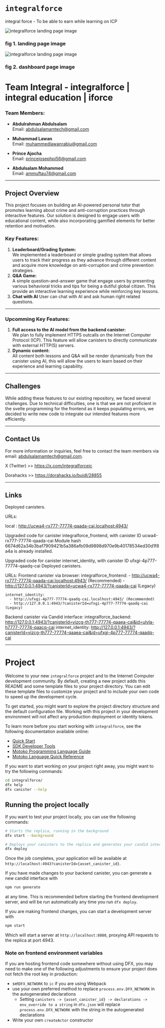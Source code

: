 # `integralforce`

integral force - To be able to earn while learning on ICP

<div>
  <img src="./images/integralforce-image-landing-page.png" alt="integralforce landing page image">
</div>

### fig 1. landing page image

<div>
  <img src="./images/integralforce-image-dashboard-page.png" alt="integralforce landing page image">
</div>

### fig 2. dashboard page image

# Team Integral - integralforce | integral education | iforce

### Team Members:

- **Abdulrahman Abdulsalam**  
  Email: abdulsalamamtech@gmail.com

- **Muhammad Lawan**  
  Email: muhammedlawanrabiu@gmail.com

- **Prince Ajocha**  
  Email: princejosephpj56@gmail.com

- **Abdulsalam Mohammed**  
  Email: ammuftau74@gmail.com

---

## Project Overview

This project focuses on building an AI-powered personal tutor that promotes learning about crime and anti-corruption practices through interactive features. Our solution is designed to engage users with educational content, while also incorporating gamified elements for better retention and motivation.

### Key Features:

1. **Leaderboard/Grading System:**  
   We implemented a leaderboard or simple grading system that allows users to track their progress as they advance through different content and acquire more knowledge on anti-corruption and crime prevention strategies.
2. **Q&A Game:**  
   A simple question-and-answer game that engage users by presenting various behavioral tricks and tips for being a dutiful global citizen. This provide an interactive learning experience while reinforcing key lessons.
3. **Chat with AI**
   User can chat with AI and ask human right related questions.

---

### Upcomming Key Features:

1. **Full access to the AI model from the backend canister:**  
   We plan to fully implement HTTPS outcalls on the Internet Computer Protocol (ICP). This feature will allow canisters to directly communicate with external HTTP(S) servers.
2. **Dynamic content:**  
   All content both lessons and Q&A will be render dynamically from the canister using AI,
   this will allow the users to learn based on their experience and learning capability.

---

## Challenges

While adding these features to our existing repository, we faced several challenges. Due to technical difficulties, one is that we are not proficient in the svelte programming for the frontend as it keeps populating errors, we decided to write new code to integrate our intended features more efficiently.

---

## Contact Us

For more information or inquiries, feel free to contact the team members via email: abdulsalamamtech@gmail.com.

X (Twitter) >> https://x.com/integralforceic

Dorahacks >> https://dorahacks.io/buidl/28855

---

## Links

Deployed canisters.

URLs:

local : http://ucwa4-rx777-77774-qaada-cai.localhost:4943/

Upgraded code for canister integralforce_frontend, with canister ID ucwa4-rx777-77774-qaada-cai
Module hash 6674d62a34b3baf7909421b5a386afb09d9898d970e9b40178534ed30d1f8a4a is already installed.

Upgraded code for canister internet_identity, with canister ID ufxgi-4p777-77774-qaadq-cai
Deployed canisters.

URLs:
Frontend canister via browser:
integralforce_frontend: - http://ucwa4-rx777-77774-qaada-cai.localhost:4943/ (Recommended) - http://127.0.0.1:4943/?canisterId=ucwa4-rx777-77774-qaada-cai (Legacy)

    internet_identity:
      - http://ufxgi-4p777-77774-qaadq-cai.localhost:4943/ (Recommended)
      - http://127.0.0.1:4943/?canisterId=ufxgi-4p777-77774-qaadq-cai (Legacy)

Backend canister via Candid interface:
integralforce_backend: http://127.0.0.1:4943/?canisterId=vizcg-th777-77774-qaaea-cai&id=ulvla-h7777-77774-qaacq-cai
internet_identity: http://127.0.0.1:4943/?canisterId=vizcg-th777-77774-qaaea-cai&id=ufxgi-4p777-77774-qaadq-cai

---

# Project

Welcome to your new `integralforce` project and to the Internet Computer development community. By default, creating a new project adds this README and some template files to your project directory. You can edit these template files to customize your project and to include your own code to speed up the development cycle.

To get started, you might want to explore the project directory structure and the default configuration file. Working with this project in your development environment will not affect any production deployment or identity tokens.

To learn more before you start working with `integralforce`, see the following documentation available online:

- [Quick Start](https://internetcomputer.org/docs/current/developer-docs/setup/deploy-locally)
- [SDK Developer Tools](https://internetcomputer.org/docs/current/developer-docs/setup/install)
- [Motoko Programming Language Guide](https://internetcomputer.org/docs/current/motoko/main/motoko)
- [Motoko Language Quick Reference](https://internetcomputer.org/docs/current/motoko/main/language-manual)

If you want to start working on your project right away, you might want to try the following commands:

```bash
cd integralforce/
dfx help
dfx canister --help
```

## Running the project locally

If you want to test your project locally, you can use the following commands:

```bash
# Starts the replica, running in the background
dfx start --background

# Deploys your canisters to the replica and generates your candid interface
dfx deploy
```

Once the job completes, your application will be available at `http://localhost:4943?canisterId={asset_canister_id}`.

If you have made changes to your backend canister, you can generate a new candid interface with

```bash
npm run generate
```

at any time. This is recommended before starting the frontend development server, and will be run automatically any time you run `dfx deploy`.

If you are making frontend changes, you can start a development server with

```bash
npm start
```

Which will start a server at `http://localhost:8080`, proxying API requests to the replica at port 4943.

### Note on frontend environment variables

If you are hosting frontend code somewhere without using DFX, you may need to make one of the following adjustments to ensure your project does not fetch the root key in production:

- set`DFX_NETWORK` to `ic` if you are using Webpack
- use your own preferred method to replace `process.env.DFX_NETWORK` in the autogenerated declarations
  - Setting `canisters -> {asset_canister_id} -> declarations -> env_override to a string` in `dfx.json` will replace `process.env.DFX_NETWORK` with the string in the autogenerated declarations
- Write your own `createActor` constructor
